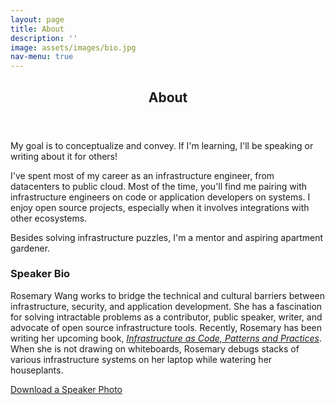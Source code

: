 ```yaml
---
layout: page
title: About
description: ''
image: assets/images/bio.jpg
nav-menu: true
---
```


<!-- Main -->
<div id="main" class="alt">
	<!-- One -->
	<section id="one">
		<div class="inner">
			<header class="major">
				<h1>About</h1>
			</header>
			<!-- Content -->
			<p>My goal is to conceptualize and convey. If I'm learning, I'll be speaking or writing about it for others!</p>
            <p>I've spent most of my career as an infrastructure engineer, from datacenters to public cloud. Most of the time, you'll find me pairing with infrastructure engineers on code or application developers on systems. I enjoy open source projects, especially when it involves integrations with other ecosystems.</p>
            <p>Besides solving infrastructure puzzles, I'm a mentor and aspiring apartment gardener.</p>
			<div class="row">
				<div class="inner">
					<h3>Speaker Bio</h3>
					<p>Rosemary Wang works to bridge the technical and cultural barriers between infrastructure, security,
					    and application development. She has a fascination for solving intractable problems
						as a contributor, public speaker, writer, and advocate of open source infrastructure tools.
						Recently, Rosemary has been writing her upcoming book,
						<i><a href="https://www.manning.com/books/infrastructure-as-code-patterns-and-practices">Infrastructure as Code, Patterns and Practices</a></i>.
						When she is not drawing on whiteboards, Rosemary debugs stacks of various
						infrastructure systems on her laptop while watering her houseplants.</p>
					<p><a href="assets/images/speaker_headshot.jpg">Download a Speaker Photo</a></p>
				</div>
			</div>
		</div>
	</section>
</div>